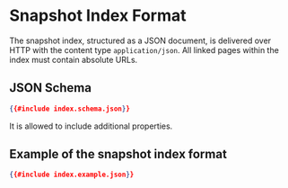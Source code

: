 # Snapshot Index Format
The snapshot index, structured as a JSON document, is delivered over HTTP with the content type `application/json`. 
All linked pages within the index must contain absolute URLs.

## JSON Schema

```json
{{#include index.schema.json}}
```
It is allowed to include additional properties.

## Example of the snapshot index format
```json
{{#include index.example.json}}
```
